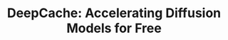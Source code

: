 ---
title: "DeepCache: Accelerating Diffusion Models for Free"
layout: single
categories: Papers
toc: true
toc_label: "Content"
toc_icon: "file"
toc_sticky: true
---